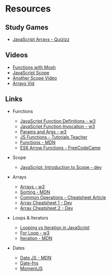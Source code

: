 # Resources

## Study Games

- [JavaScript Arrays - Quizizz](https://quizizz.com/admin/quiz/62e96b1b736b19001d90c7ae?source=quiz_page)

## Videos

- [Functions with Mosh](https://www.youtube.com/watch?v=N8ap4k_1QEQ)
- [JavaScript Scope](https://www.youtube.com/watch?v=hTU1OSbnov8)
- [Another Scope Video](https://m.youtube.com/watch?v=SBjf9-WpLac)
- [Arrays Vid](https://www.youtube.com/watch?v=HgJV0dpmqZE)

## Links

- Functions
  - [JavaScript Function Definitions - w3](https://www.w3schools.com/js/js_function_definition.asp)
  - [JavaScript Function Invocation - w3](https://www.w3schools.com/js/js_function_invocation.asp#:~:text=Invoking%20a%20JavaScript%20Function,of%20%22invoke%20a%20function%22.)
  - [Params and Args - w3](https://www.w3schools.com/js/js_function_parameters.asp)
  - [JS Functions - Tutorials Teacher](https://www.tutorialsteacher.com/javascript/javascript-function)
  - [Functions - MDN](https://developer.mozilla.org/en-US/docs/Web/JavaScript/Guide/Functions#Function_Scope)
  - [ES6 Arrow Functions - FreeCodeCamp](https://www.freecodecamp.org/news/when-and-why-you-should-use-es6-arrow-functions-and-when-you-shouldnt-3d851d7f0b26/)

- Scope
  - [JavaScript: Introduction to Scope - dev](https://dev.to/sandy8111112004/javascript-introduction-to-scope-function-scope-block-scope-d11)

- Arrays
  - [Arrays - w3](http://www-db.deis.unibo.it/courses/TW/DOCS/w3schools/js/js_array_methods.asp.html)
  - [Sorting - MDN](https://developer.mozilla.org/en-US/docs/Web/JavaScript/Reference/Global_Objects/Array/sort)
  - [Common Operations - Cheatsheet Article](https://dmitripavlutin.com/operations-on-arrays-javascript/)
  - [Array Cheatsheet 1 - Dev](https://dev.to/vincenius/javascript-array-functions-cheatsheet-1c15)
  - [Array Cheatsheet 2 - Dev](https://dev.to/atila/array-cheatsheet-4me0)

- Loops & Iterators
  - [Looping vs Iteration in JavaScript](https://medium.com/geekculture/looping-vs-iteration-in-javascript-a-beginners-guide-to-navigating-both-571ecdfd9cfe#:~:text=Looping%20is%20when%20we%20want,or%20properties%20of%20an%20object.)
  - [For Loop - w3](https://www.w3schools.com/js/js_loop_for.asp)
  - [Iteration - MDN](https://developer.mozilla.org/en-US/docs/Web/JavaScript/Guide/Loops_and_iteration)

- Dates
  - [Date JS - MDN](https://developer.mozilla.org/en-US/docs/Web/JavaScript/Reference/Global_Objects/Date)
  - [Date-fns](https://date-fns.org/)
  - [MomentJS](https://momentjs.com/docs/#/parsing/)

